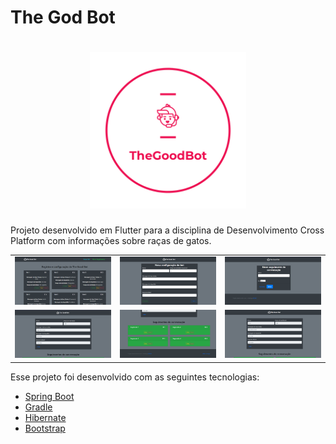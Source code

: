# The God Bot

<h1 align="center">
    <img src="screen/logo_transparent.png" width="250"/>
</h1

Projeto desenvolvido em Flutter para a disciplina de Desenvolvimento Cross Platform com informações sobre raças de gatos.

<div style="text-align: center">
    <table>
        <tr>
            <td style="text-align: center">
                <img src="screen/screen1.png" width="200"/>
      </br>
            </td>            
            <td style="text-align: center">
                <img src="screen/screen2.png" width="200"/>
      </br>
            </td>
            <td style="text-align: center">
                <img src="screen/screen3.png" width="200"/>
      </br>
            </td>
        </tr>
        <tr>
            <td style="text-align: center">
                <img src="screen/screen4.png" width="200"/>
      </br>
            </td>
            <td style="text-align: center">
                <img src="screen/screen5.png" width="200"/>
  </br>
            </td>
            <td style="text-align: center">
                <img src="screen/screen6.png" width="200"/>
  </br>
            </td>
        </tr>
    </table>
</div>
  
Esse projeto foi desenvolvido com as seguintes tecnologias:

- [Spring Boot](https://spring.io)
- [Gradle](https://gradle.org)
- [Hibernate](https://hibernate.org)
- [Bootstrap](https://getbootstrap.com)

